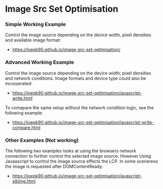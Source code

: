 # Image Src Set Optimisation

### Simple Working Example
Control the image source depending on the device width, pixel densities and available image format:
- https://joepk90.github.io/image-src-set-optimisation/

### Advanced Working Example
Control the image source depending on the device width, pixel densities and network conditions. Image formats and device type could also be incorperated:
- https://joepk90.github.io/image-src-set-optimisation/javascript-write.html

To comapare the same setup without the network condition logic, see the following example:
- https://joepk90.github.io/image-src-set-optimisation/javascript-write-compare.html

### Other Examples (Not working)
The following two examples looks at using the browsers network connection to further control the selected image source. However Using Javaascript to control the image source effects the LCP. In some scenereos the image is requested after DOMContentReady:
- https://joepk90.github.io/image-src-set-optimisation/javascript-sibling.html
